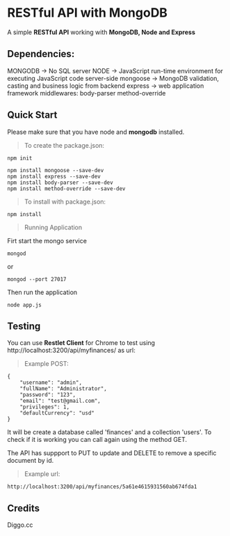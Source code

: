 # RESTful API with MongoDB

A simple **RESTful API** working with **MongoDB, Node and Express**

## Dependencies:
MONGODB -> No SQL server
NODE ->  JavaScript run-time environment for executing JavaScript code server-side
	mongoose -> MongoDB validation, casting and business logic from backend
	express -> web application framework
	middlewares:
		body-parser
		method-override

## Quick Start

Please make sure that you have node and **mongodb** installed.

> To create the package.json:

```shell
npm init
```
```shell
npm install mongoose --save-dev
npm install express --save-dev
npm install body-parser --save-dev
npm install method-override --save-dev
```

> To install with package.json:

```shell
npm install
```
> Running Application

Firt start the mongo service

```shell
mongod
```

or

```shell
mongod --port 27017
```

Then run the application

```shell
node app.js
```

## Testing

You can use **Restlet Client** for Chrome to test using http://localhost:3200/api/myfinances/ as url:

> Example POST:

```shell
{
    "username": "admin",
    "fullName": "Administrator",
    "password": "123",
    "email": "test@gmail.com",
    "privileges": 1,
    "defaultCurrency": "usd"
}
```

It will be create a database called 'finances' and a collection 'users'.
To check if it is working you can call again using the method GET.

The API has suppport to PUT to update and DELETE to remove a specific document by id.

> Example url:

```shell
http://localhost:3200/api/myfinances/5a61e4615931560ab674fda1
```

## Credits

Diggo.cc